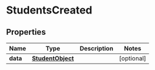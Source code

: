 # StudentsCreated

## Properties
Name | Type | Description | Notes
------------ | ------------- | ------------- | -------------
**data** | [**StudentObject**](StudentObject.md) |  |  [optional]
